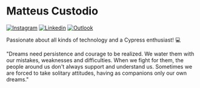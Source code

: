 # Matteus Custodio

[![Instagram](https://img.shields.io/badge/@matteus.custodio.rl-white?style=for-the-badge&logo=instagram&logoColor=cb6f1a)](https://www.instagram.com/matteuscustodio.rl/)
[![Linkedin](https://img.shields.io/badge/Matteus_Da_Silva_Custodio-white?style=for-the-badge&logo=linkedin&logoColor=cb6f1a)](https://www.linkedin.com/in/matteus-da-silva-custodio-71a549287/)
[![Outlook](https://img.shields.io/badge/matteuscustodio17@outlook.com-white?style=for-the-badge&logo=microsoft-outlook&logoColor=cb6f1a)](mailto:matteuscustodio17@outlook.com)

Passionate about all kinds of technology and a Cypress enthusiast! 💻

"Dreams need persistence and courage to be realized. We water them with our mistakes, weaknesses and difficulties. When we fight for them, the people around us don't always support and understand us. Sometimes we are forced to take solitary attitudes, having as companions only our own dreams."

